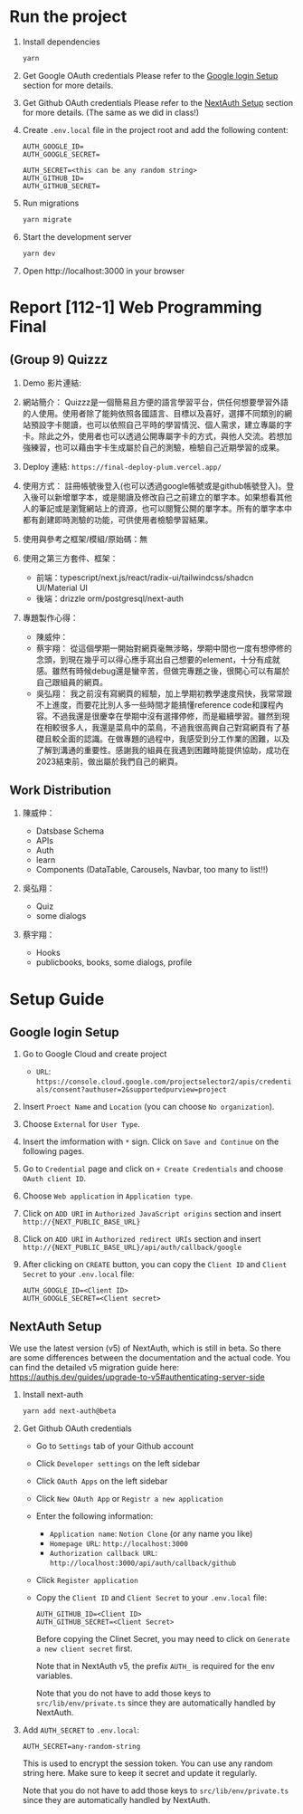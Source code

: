 # Run the project

1. Install dependencies
   ```bash
   yarn
   ```

2. Get Google OAuth credentials
   Please refer to the [Google login Setup](#google-login-setup) section for more details.

3. Get Github OAuth credentials
   Please refer to the [NextAuth Setup](#nextauth-setup) section for more details. (The same as we did in class!)

4. Create `.env.local` file in the project root and add the following content:

   ```text
   AUTH_GOOGLE_ID=
   AUTH_GOOGLE_SECRET=

   AUTH_SECRET=<this can be any random string>
   AUTH_GITHUB_ID=
   AUTH_GITHUB_SECRET=
   ```

5. Run migrations
   ```bash
   yarn migrate
   ```
6. Start the development server
   ```bash
   yarn dev
   ```
7. Open http://localhost:3000 in your browser

# Report [112-1] Web Programming Final 

## (Group 9) Quizzz

1. Demo 影片連結:

2. 網站簡介：
   Quizzz是一個簡易且方便的語言學習平台，供任何想要學習外語的人使用。使用者除了能夠依照各國語言、目標以及喜好，選擇不同類別的網站預設字卡閱讀，也可以依照自己平時的學習情況、個人需求，建立專屬的字卡。除此之外，使用者也可以透過公開專屬字卡的方式，與他人交流。若想加強練習，也可以藉由字卡生成屬於自己的測驗，檢驗自己近期學習的成果。

3. Deploy 連結: `https://final-deploy-plum.vercel.app/`

4. 使用方式：
   註冊帳號後登入(也可以透過google帳號或是github帳號登入)。登入後可以新增單字本，或是閱讀及修改自己之前建立的單字本。如果想看其他人的筆記或是瀏覽網站上的資源，也可以閱覽公開的單字本。所有的單字本中都有創建即時測驗的功能，可供使用者檢驗學習結果。

5. 使用與參考之框架/模組/原始碼：無

6. 使用之第三方套件、框架：
   - 前端：typescript/next.js/react/radix-ui/tailwindcss/shadcn UI/Material UI
   - 後端：drizzle orm/postgresql/next-auth

7. 專題製作心得：
   - 陳威仲：
   - 蔡宇翔：
     從這個學期一開始對網頁毫無涉略，學期中間也一度有想停修的念頭，到現在幾乎可以得心應手寫出自己想要的element，十分有成就感。雖然有時候debug還是蠻辛苦，但做完專題之後，很開心可以有屬於自己跟組員的網頁。
   - 吳弘翔：
     我之前沒有寫網頁的經驗，加上學期初教學速度飛快，我常常跟不上進度，而要花比別人多一些時間才能搞懂reference code和課程內容。不過我還是很慶幸在學期中沒有選擇停修，而是繼續學習。雖然到現在相較很多人，我還是菜鳥中的菜鳥，不過我很高興自己對寫網頁有了基礎且較全面的認識。在做專題的過程中，我感受到分工作業的困難，以及了解到溝通的重要性。感謝我的組員在我遇到困難時能提供協助，成功在2023結束前，做出屬於我們自己的網頁。

## Work Distribution
1. 陳威仲：
   - Datsbase Schema
   - APIs
   - Auth
   - learn
   - Components (DataTable, Carousels, Navbar, too many to list!!)

2. 吳弘翔：
   - Quiz
   - some dialogs

3. 蔡宇翔：
   - Hooks
   - publicbooks, books, some dialogs, profile

# Setup Guide

## Google login Setup

1. Go to Google Cloud and create project
   - `URL`: `https://console.cloud.google.com/projectselector2/apis/credentials/consent?authuser=2&supportedpurview=project`

2. Insert `Proect Name` and `Location` (you can choose `No organization`).

3. Choose `External` for `User Type`.

4. Insert the imformation with `*` sign. Click on `Save and Continue` on the following pages.

5. Go to `Credential` page and click on `+ Create Credentials` and choose `OAuth client ID`.

6. Choose `Web application` in `Application type`.

7. Click on `ADD URI` in `Authorized JavaScript origins` section and insert `http://{NEXT_PUBLIC_BASE_URL}`

8. Click on `ADD URI` in `Authorized redirect URIs` section and insert `http://{NEXT_PUBLIC_BASE_URL}/api/auth/callback/google`

9. After clicking on `CREATE` button, you can copy the `Client ID` and `Client Secret` to your `.env.local` file:

   ```text
   AUTH_GOOGLE_ID=<Client ID>
   AUTH_GOOGLE_SECRET=<Client secret>
   ```

   
## NextAuth Setup

We use the latest version (v5) of NextAuth, which is still in beta. So there are some differences between the documentation and the actual code. You can find the detailed v5 migration guide here: https://authjs.dev/guides/upgrade-to-v5#authenticating-server-side

1. Install next-auth

   ```bash
   yarn add next-auth@beta
   ```

2. Get Github OAuth credentials

   - Go to `Settings` tab of your Github account
   - Click `Developer settings` on the left sidebar
   - Click `OAuth Apps` on the left sidebar
   - Click `New OAuth App` or `Registr a new application`
   - Enter the following information:
     - `Application name`: `Notion Clone` (or any name you like)
     - `Homepage URL`: `http://localhost:3000`
     - `Authorization callback URL`: `http://localhost:3000/api/auth/callback/github`
   - Click `Register application`
   - Copy the `Client ID` and `Client Secret` to your `.env.local` file:

     ```text
     AUTH_GITHUB_ID=<Client ID>
     AUTH_GITHUB_SECRET=<Client Secret>
     ```

     Before copying the Clinet Secret, you may need to click on `Generate a new client secret` first.

     Note that in NextAuth v5, the prefix `AUTH_` is required for the env variables.

     Note that you do not have to add those keys to `src/lib/env/private.ts` since they are automatically handled by NextAuth.

3. Add `AUTH_SECRET` to `.env.local`:

   ```text
   AUTH_SECRET=any-random-string
   ```

   This is used to encrypt the session token. You can use any random string here. Make sure to keep it secret and update it regularly.

   Note that you do not have to add those keys to `src/lib/env/private.ts` since they are automatically handled by NextAuth.
